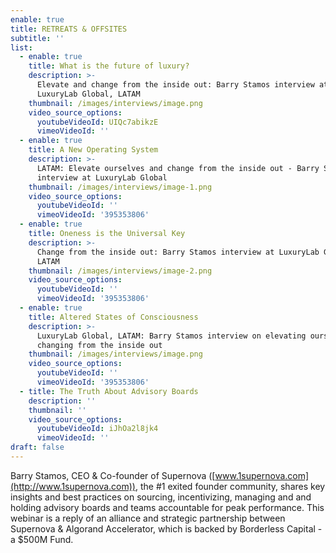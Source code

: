```yaml
---
enable: true
title: RETREATS & OFFSITES
subtitle: ''
list:
  - enable: true
    title: What is the future of luxury?
    description: >-
      Elevate and change from the inside out: Barry Stamos interview at
      LuxuryLab Global, LATAM
    thumbnail: /images/interviews/image.png
    video_source_options:
      youtubeVideoId: UIQc7abikzE
      vimeoVideoId: ''
  - enable: true
    title: A New Operating System
    description: >-
      LATAM: Elevate ourselves and change from the inside out - Barry Stamos
      interview at LuxuryLab Global
    thumbnail: /images/interviews/image-1.png
    video_source_options:
      youtubeVideoId: ''
      vimeoVideoId: '395353806'
  - enable: true
    title: Oneness is the Universal Key
    description: >-
      Change from the inside out: Barry Stamos interview at LuxuryLab Global,
      LATAM
    thumbnail: /images/interviews/image-2.png
    video_source_options:
      youtubeVideoId: ''
      vimeoVideoId: '395353806'
  - enable: true
    title: Altered States of Consciousness
    description: >-
      LuxuryLab Global, LATAM: Barry Stamos interview on elevating ourselves and
      changing from the inside out
    thumbnail: /images/interviews/image.png
    video_source_options:
      youtubeVideoId: ''
      vimeoVideoId: '395353806'
  - title: The Truth About Advisory Boards
    description: ''
    thumbnail: ''
    video_source_options:
      youtubeVideoId: iJhOa2l8jk4
      vimeoVideoId: ''
draft: false
---
```

Barry Stamos, CEO & Co-founder of Supernova ([www.1supernova.com](http://www.1supernova.com)), the #1 exited founder community, shares key insights and best practices on sourcing, incentivizing, managing and and holding advisory boards and teams accountable for peak performance. This webinar is a reply of an alliance and strategic partnership between Supernova & Algorand Accelerator, which is backed by Borderless Capital - a $500M Fund.
